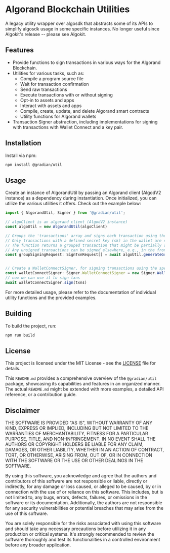 # Algorand Blockchain Utilities

A legacy utility wrapper over algosdk that abstracts some of its APIs to simplify algosdk usage in some specific instances. No longer useful since Algokit's release -- please see Algokit.

## Features

- Provide functions to sign transactions in various ways for the Algorand Blockchain.
- Utilities for various tasks, such as:
  - Compile a program source file
  - Wait for transaction confirmation
  - Send raw transactions
  - Execute transactions with or without signing
  - Opt-in to assets and apps
  - Interact with assets and apps
  - Compile, create, update, and delete Algorand smart contracts
  - Utility functions for Algorand wallets
- Transaction Signer abstraction, including implementations for signing with transactions with Wallet Connect and a key pair.

## Installation

Install via npm:

```bash
npm install @gradian/util
```

## Usage

Create an instance of AlgorandUtil by passing an Algorand client (AlgodV2 instance) as a dependency during instantiation. Once initialized, you can utilize the various utilities it offers. Check out the example below:

```javascript
import { AlgorandUtil, Signer } from '@gradian/util';

// algoClient is an algorand client (AlgodV2 instance)
const algoUtil = new AlgorandUtil(algoClient)

// Groups the 'transactions' array and signs each transaction using the associated wallet from the 'wallets' array (of type FalseyWallet[]).
// Only transactions with a defined secret key (sk) in the wallet are signed.
// The function returns a grouped transaction that might be partially signed. 
// Any unsigned transactions can be signed elsewhere, e.g., in the frontend using WalletConnect.
const groupSigningRequest: SignTxnRequest[] = await algoUtil.generateGroupTransactionSigningRequest(transactions, wallets)


// Create a WalletConnectSigner, for signing transactions using the specified WalletConnect connector instance (connected wallet) with the 'sign' function
const walletConnectSigner: Signer.WalletConnectSigner = new Signer.WalletConnectSigner(algoClient, walletConnect.connector)
// now we can use it to sign txns
await walletConnectSigner.sign(txns)
```

For more detailed usage, please refer to the documentation of individual utility functions and the provided examples.

## Building

To build the project, run:

```bash
npm run build
```

## License

This project is licensed under the MIT License - see the [LICENSE](./LICENSE) file for details.


This `README.md` provides a comprehensive overview of the `@gradian/util` package, showcasing its capabilities and features in an organized manner. The actual `README.md` might be extended with more examples, a detailed API reference, or a contribution guide.

## Disclaimer

THE SOFTWARE IS PROVIDED "AS IS", WITHOUT WARRANTY OF ANY KIND, EXPRESS OR IMPLIED, INCLUDING BUT NOT LIMITED TO THE WARRANTIES OF MERCHANTABILITY, FITNESS FOR A PARTICULAR PURPOSE, TITLE, AND NON-INFRINGEMENT. IN NO EVENT SHALL THE AUTHORS OR COPYRIGHT HOLDERS BE LIABLE FOR ANY CLAIM, DAMAGES, OR OTHER LIABILITY, WHETHER IN AN ACTION OF CONTRACT, TORT, OR OTHERWISE, ARISING FROM, OUT OF, OR IN CONNECTION WITH THE SOFTWARE OR THE USE OR OTHER DEALINGS IN THE SOFTWARE.

By using this software, you acknowledge and agree that the authors and contributors of this software are not responsible or liable, directly or indirectly, for any damage or loss caused, or alleged to be caused, by or in connection with the use of or reliance on this software. This includes, but is not limited to, any bugs, errors, defects, failures, or omissions in the software or its documentation. Additionally, the authors are not responsible for any security vulnerabilities or potential breaches that may arise from the use of this software.

You are solely responsible for the risks associated with using this software and should take any necessary precautions before utilizing it in any production or critical systems. It's strongly recommended to review the software thoroughly and test its functionalities in a controlled environment before any broader application.
